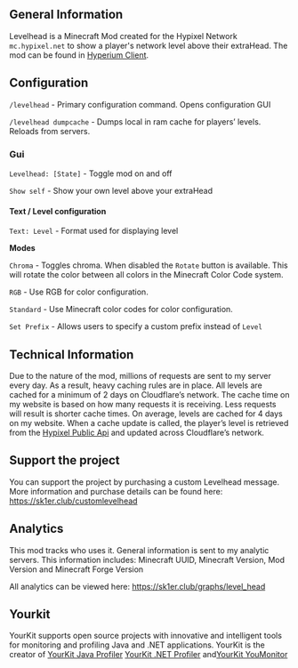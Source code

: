 ## General Information
Levelhead is a Minecraft Mod created for the Hypixel Network `mc.hypixel.net` to show a player's network level above their extraHead.  The mod can be found in [Hyperium Client](https://hyperium.cc).  

## Configuration
`/levelhead` - Primary configuration command. Opens configuration GUI

`/levelhead dumpcache` - Dumps local in ram cache for players’ levels. Reloads from servers.


### Gui 
`Levelhead: [State]` - Toggle mod on and off

`Show self` - Show your own level above your extraHead


#### Text / Level configuration 

`Text: Level` - Format used for displaying level

**Modes**

`Chroma` - Toggles chroma. When disabled the `Rotate` button is available.  This will rotate the color between all colors in the Minecraft Color Code system.

`RGB` - Use RGB for color configuration.

`Standard` - Use Minecraft color codes for color configuration.



`Set Prefix` - Allows users to specify a custom prefix instead of `Level`

## Technical Information
Due to the nature of the mod, millions of requests are sent to my server every day. As a result, heavy caching rules are in place. All levels are cached for a minimum of 2 days on Cloudflare’s network. The cache time on my website is based on how many requests it is receiving. Less requests will result is shorter cache times. On average, levels are cached for 4 days on my website. When a cache update is called, the player’s level is retrieved from the [Hypixel Public Api](https://api.hypixel.net) and updated across Cloudflare’s network. 

## Support the project
You can support the project by purchasing a custom Levelhead message. More information and purchase details can be found here: https://sk1er.club/customlevelhead

## Analytics
This mod tracks who uses it. General information is sent to my analytic servers. This information includes: Minecraft UUID, Minecraft Version, Mod Version and Minecraft Forge Version

All analytics can be viewed here: https://sk1er.club/graphs/level_head

## Yourkit
YourKit supports open source projects with innovative and intelligent tools 
for monitoring and profiling Java and .NET applications.
YourKit is the creator of [YourKit Java Profiler](https://www.yourkit.com/java/profiler/) [YourKit .NET Profiler]("https://www.yourkit.com/.net/profiler/) and[YourKit YouMonitor](https://www.yourkit.com/youmonitor/)

